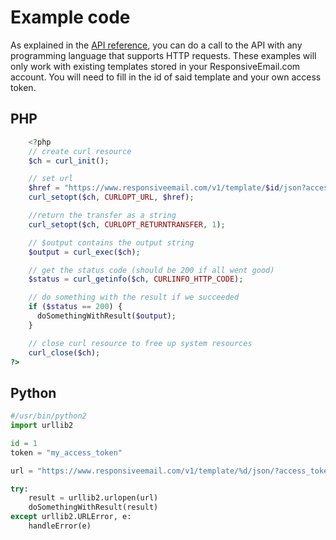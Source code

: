 # Example code

As explained in the [API reference](copernica-docs:ResponsiveEmail/support/api/introduction), you can do a call to the API with any programming language that supports HTTP requests. These examples will only work with existing templates stored in your ResponsiveEmail.com account. You will need to fill in the id of said template and your own access token.



## PHP


```php
    <?php
    // create curl resource
    $ch = curl_init();

    // set url
    $href = "https://www.responsiveemail.com/v1/template/$id/json?access_token=$token";
    curl_setopt($ch, CURLOPT_URL, $href);

    //return the transfer as a string
    curl_setopt($ch, CURLOPT_RETURNTRANSFER, 1);

    // $output contains the output string
    $output = curl_exec($ch);

    // get the status code (should be 200 if all went good)
    $status = curl_getinfo($ch, CURLINFO_HTTP_CODE);

    // do something with the result if we succeeded
    if ($status == 200) {
      doSomethingWithResult($output);
    }

    // close curl resource to free up system resources
    curl_close($ch);
?>
```



## Python

```python
#/usr/bin/python2
import urllib2

id = 1
token = "my_access_token"

url = "https://www.responsiveemail.com/v1/template/%d/json/?access_token=%s" % (id, token)

try:
    result = urllib2.urlopen(url)
    doSomethingWithResult(result)
except urllib2.URLError, e:
    handleError(e)
```
